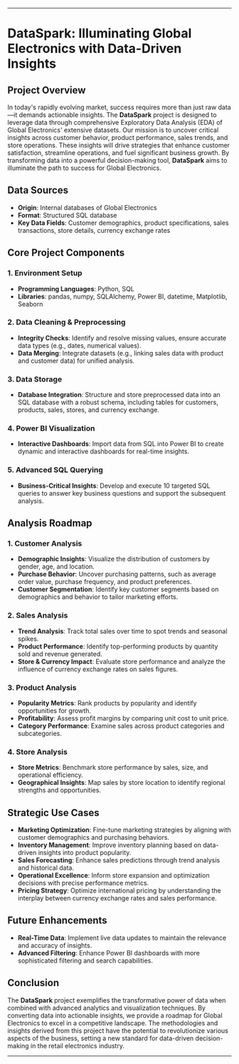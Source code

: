 
---

# **DataSpark: Illuminating Global Electronics with Data-Driven Insights**

## **Project Overview**
In today's rapidly evolving market, success requires more than just raw data—it demands actionable insights. The **DataSpark** project is designed to leverage data through comprehensive Exploratory Data Analysis (EDA) of Global Electronics' extensive datasets. Our mission is to uncover critical insights across customer behavior, product performance, sales trends, and store operations. These insights will drive strategies that enhance customer satisfaction, streamline operations, and fuel significant business growth. By transforming data into a powerful decision-making tool, **DataSpark** aims to illuminate the path to success for Global Electronics.

## **Data Sources**
- **Origin**: Internal databases of Global Electronics
- **Format**: Structured SQL database
- **Key Data Fields**: Customer demographics, product specifications, sales transactions, store details, currency exchange rates

## **Core Project Components**

### **1. Environment Setup**
- **Programming Languages**: Python, SQL
- **Libraries**: pandas, numpy, SQLAlchemy, Power BI, datetime, Matplotlib, Seaborn

### **2. Data Cleaning & Preprocessing**
- **Integrity Checks**: Identify and resolve missing values, ensure accurate data types (e.g., dates, numerical values).
- **Data Merging**: Integrate datasets (e.g., linking sales data with product and customer data) for unified analysis.

### **3. Data Storage**
- **Database Integration**: Structure and store preprocessed data into an SQL database with a robust schema, including tables for customers, products, sales, stores, and currency exchange.

### **4. Power BI Visualization**
- **Interactive Dashboards**: Import data from SQL into Power BI to create dynamic and interactive dashboards for real-time insights.

### **5. Advanced SQL Querying**
- **Business-Critical Insights**: Develop and execute 10 targeted SQL queries to answer key business questions and support the subsequent analysis.

## **Analysis Roadmap**

### **1. Customer Analysis**
- **Demographic Insights**: Visualize the distribution of customers by gender, age, and location.
- **Purchase Behavior**: Uncover purchasing patterns, such as average order value, purchase frequency, and product preferences.
- **Customer Segmentation**: Identify key customer segments based on demographics and behavior to tailor marketing efforts.

### **2. Sales Analysis**
- **Trend Analysis**: Track total sales over time to spot trends and seasonal spikes.
- **Product Performance**: Identify top-performing products by quantity sold and revenue generated.
- **Store & Currency Impact**: Evaluate store performance and analyze the influence of currency exchange rates on sales figures.

### **3. Product Analysis**
- **Popularity Metrics**: Rank products by popularity and identify opportunities for growth.
- **Profitability**: Assess profit margins by comparing unit cost to unit price.
- **Category Performance**: Examine sales across product categories and subcategories.

### **4. Store Analysis**
- **Store Metrics**: Benchmark store performance by sales, size, and operational efficiency.
- **Geographical Insights**: Map sales by store location to identify regional strengths and opportunities.

## **Strategic Use Cases**
- **Marketing Optimization**: Fine-tune marketing strategies by aligning with customer demographics and purchasing behaviors.
- **Inventory Management**: Improve inventory planning based on data-driven insights into product popularity.
- **Sales Forecasting**: Enhance sales predictions through trend analysis and historical data.
- **Operational Excellence**: Inform store expansion and optimization decisions with precise performance metrics.
- **Pricing Strategy**: Optimize international pricing by understanding the interplay between currency exchange rates and sales performance.

## **Future Enhancements**
- **Real-Time Data**: Implement live data updates to maintain the relevance and accuracy of insights.
- **Advanced Filtering**: Enhance Power BI dashboards with more sophisticated filtering and search capabilities.

## **Conclusion**
The **DataSpark** project exemplifies the transformative power of data when combined with advanced analytics and visualization techniques. By converting data into actionable insights, we provide a roadmap for Global Electronics to excel in a competitive landscape. The methodologies and insights derived from this project have the potential to revolutionize various aspects of the business, setting a new standard for data-driven decision-making in the retail electronics industry.

---
